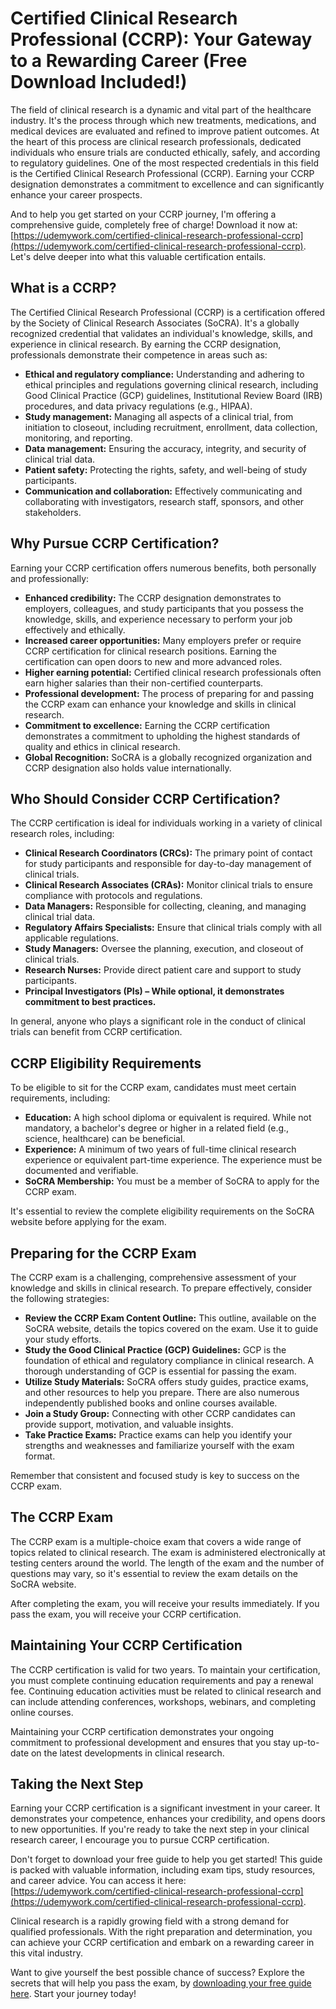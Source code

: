 # Certified Clinical Research Professional (CCRP): Your Gateway to a Rewarding Career (Free Download Included!)

The field of clinical research is a dynamic and vital part of the healthcare industry. It's the process through which new treatments, medications, and medical devices are evaluated and refined to improve patient outcomes. At the heart of this process are clinical research professionals, dedicated individuals who ensure trials are conducted ethically, safely, and according to regulatory guidelines. One of the most respected credentials in this field is the Certified Clinical Research Professional (CCRP). Earning your CCRP designation demonstrates a commitment to excellence and can significantly enhance your career prospects.

And to help you get started on your CCRP journey, I'm offering a comprehensive guide, completely free of charge! Download it now at: [https://udemywork.com/certified-clinical-research-professional-ccrp](https://udemywork.com/certified-clinical-research-professional-ccrp). Let's delve deeper into what this valuable certification entails.

## What is a CCRP?

The Certified Clinical Research Professional (CCRP) is a certification offered by the Society of Clinical Research Associates (SoCRA). It's a globally recognized credential that validates an individual's knowledge, skills, and experience in clinical research. By earning the CCRP designation, professionals demonstrate their competence in areas such as:

*   **Ethical and regulatory compliance:** Understanding and adhering to ethical principles and regulations governing clinical research, including Good Clinical Practice (GCP) guidelines, Institutional Review Board (IRB) procedures, and data privacy regulations (e.g., HIPAA).
*   **Study management:** Managing all aspects of a clinical trial, from initiation to closeout, including recruitment, enrollment, data collection, monitoring, and reporting.
*   **Data management:** Ensuring the accuracy, integrity, and security of clinical trial data.
*   **Patient safety:** Protecting the rights, safety, and well-being of study participants.
*   **Communication and collaboration:** Effectively communicating and collaborating with investigators, research staff, sponsors, and other stakeholders.

## Why Pursue CCRP Certification?

Earning your CCRP certification offers numerous benefits, both personally and professionally:

*   **Enhanced credibility:** The CCRP designation demonstrates to employers, colleagues, and study participants that you possess the knowledge, skills, and experience necessary to perform your job effectively and ethically.
*   **Increased career opportunities:** Many employers prefer or require CCRP certification for clinical research positions. Earning the certification can open doors to new and more advanced roles.
*   **Higher earning potential:** Certified clinical research professionals often earn higher salaries than their non-certified counterparts.
*   **Professional development:** The process of preparing for and passing the CCRP exam can enhance your knowledge and skills in clinical research.
*   **Commitment to excellence:** Earning the CCRP certification demonstrates a commitment to upholding the highest standards of quality and ethics in clinical research.
*   **Global Recognition:** SoCRA is a globally recognized organization and CCRP designation also holds value internationally.

## Who Should Consider CCRP Certification?

The CCRP certification is ideal for individuals working in a variety of clinical research roles, including:

*   **Clinical Research Coordinators (CRCs):** The primary point of contact for study participants and responsible for day-to-day management of clinical trials.
*   **Clinical Research Associates (CRAs):** Monitor clinical trials to ensure compliance with protocols and regulations.
*   **Data Managers:** Responsible for collecting, cleaning, and managing clinical trial data.
*   **Regulatory Affairs Specialists:** Ensure that clinical trials comply with all applicable regulations.
*   **Study Managers:** Oversee the planning, execution, and closeout of clinical trials.
*   **Research Nurses:** Provide direct patient care and support to study participants.
*   **Principal Investigators (PIs) – While optional, it demonstrates commitment to best practices.**

In general, anyone who plays a significant role in the conduct of clinical trials can benefit from CCRP certification.

## CCRP Eligibility Requirements

To be eligible to sit for the CCRP exam, candidates must meet certain requirements, including:

*   **Education:** A high school diploma or equivalent is required. While not mandatory, a bachelor's degree or higher in a related field (e.g., science, healthcare) can be beneficial.
*   **Experience:** A minimum of two years of full-time clinical research experience or equivalent part-time experience. The experience must be documented and verifiable.
*   **SoCRA Membership:** You must be a member of SoCRA to apply for the CCRP exam.

It's essential to review the complete eligibility requirements on the SoCRA website before applying for the exam.

## Preparing for the CCRP Exam

The CCRP exam is a challenging, comprehensive assessment of your knowledge and skills in clinical research. To prepare effectively, consider the following strategies:

*   **Review the CCRP Exam Content Outline:** This outline, available on the SoCRA website, details the topics covered on the exam. Use it to guide your study efforts.
*   **Study the Good Clinical Practice (GCP) Guidelines:** GCP is the foundation of ethical and regulatory compliance in clinical research. A thorough understanding of GCP is essential for passing the exam.
*   **Utilize Study Materials:** SoCRA offers study guides, practice exams, and other resources to help you prepare. There are also numerous independently published books and online courses available.
*   **Join a Study Group:** Connecting with other CCRP candidates can provide support, motivation, and valuable insights.
*   **Take Practice Exams:** Practice exams can help you identify your strengths and weaknesses and familiarize yourself with the exam format.

Remember that consistent and focused study is key to success on the CCRP exam.

## The CCRP Exam

The CCRP exam is a multiple-choice exam that covers a wide range of topics related to clinical research. The exam is administered electronically at testing centers around the world. The length of the exam and the number of questions may vary, so it's essential to review the exam details on the SoCRA website.

After completing the exam, you will receive your results immediately. If you pass the exam, you will receive your CCRP certification.

## Maintaining Your CCRP Certification

The CCRP certification is valid for two years. To maintain your certification, you must complete continuing education requirements and pay a renewal fee. Continuing education activities must be related to clinical research and can include attending conferences, workshops, webinars, and completing online courses.

Maintaining your CCRP certification demonstrates your ongoing commitment to professional development and ensures that you stay up-to-date on the latest developments in clinical research.

## Taking the Next Step

Earning your CCRP certification is a significant investment in your career. It demonstrates your competence, enhances your credibility, and opens doors to new opportunities. If you're ready to take the next step in your clinical research career, I encourage you to pursue CCRP certification.

Don't forget to download your free guide to help you get started! This guide is packed with valuable information, including exam tips, study resources, and career advice. You can access it here: [https://udemywork.com/certified-clinical-research-professional-ccrp](https://udemywork.com/certified-clinical-research-professional-ccrp).

Clinical research is a rapidly growing field with a strong demand for qualified professionals. With the right preparation and determination, you can achieve your CCRP certification and embark on a rewarding career in this vital industry.

Want to give yourself the best possible chance of success? Explore the secrets that will help you pass the exam, by [downloading your free guide here](https://udemywork.com/certified-clinical-research-professional-ccrp). Start your journey today!
